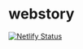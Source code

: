 # webstory

[![Netlify Status](https://api.netlify.com/api/v1/badges/f8e571a0-ac77-4374-9816-f7c451ebd081/deploy-status)](https://app.netlify.com/sites/mcbrain/deploys)